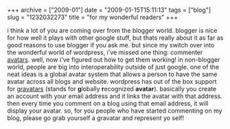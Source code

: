 +++
archive = ["2009-01"]
date = "2009-01-15T15:11:13"
tags = ["blog"]
slug = "1232032273"
title = "for my wonderful readers"
+++

i think a lot of you are coming over from the blogger world. blogger is
nice for how well it plays with other google stuff, but thats really about
it as far as good reasons to use blogger if you ask me. but since my
switch over into the wonderful world of wordpress, i've missed one thing:
commenter [avatars][1]. well, now i've figured out how to get them
working! in non-blogger world, people are big into interoperability
outside of just google. one of the neat ideas is a global avatar system
that allows a person to have the same avatar across all blogs and website.
wordpress has out of the box support for [gravatars][2] (stands for
**g**lobally **r**ecognized **avatar**). basically you create an account
with your email address and it links the avatar with that address. then
every time you comment on a blog using that email address, it will display
your avatar. so, for you people who have started commenting on my blog,
please go grab yourself a gravatar and represent yo self!

[1]: http://en.wikipedia.org/wiki/Avatar_(computing)
[2]: http://en.gravatar.com/

